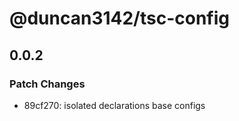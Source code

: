 # @duncan3142/tsc-config

## 0.0.2

### Patch Changes

- 89cf270: isolated declarations
  base configs
